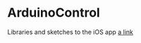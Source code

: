 ArduinoControl
==============

Libraries and sketches to the iOS app [a link](https://itunes.apple.com/us/app/arduino-control/id443263020?mt=8&uo=4&at=11l59j)
